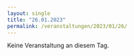 ```yaml
---
layout: single
title: "26.01.2023"
permalink: /veranstaltungen/2023/01/26/
---
```


Keine Veranstaltung an diesem Tag.
